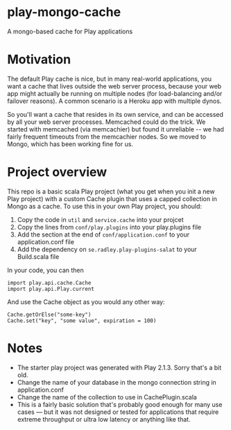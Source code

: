 play-mongo-cache
================

A mongo-based cache for Play applications


# Motivation

The default Play cache is nice, but in many real-world applications, you want a cache that lives outside the web server process, because your web app might actually be running on multiple nodes (for load-balancing and/or failover reasons). A common scenario is a Heroku app with multiple dynos.

So you'll want a cache that resides in its own service, and can be accessed by all your web server processes. Memcached could do the trick. We started with memcached (via memcachier) but found it unreliable -- we had fairly frequent timeouts from the memcachier nodes. So we moved to Mongo, which has been working fine for us.

# Project overview
This repo is a basic scala Play project (what you get when you init a new Play project) with a custom Cache plugin that uses a capped collection in Mongo as a cache. To use this in your own Play project, you should:

1. Copy the code in ```util``` and ```service.cache``` into your projcet
2. Copy the lines from ```conf/play.plugins``` into your play.plugins file
3. Add the section at the end of ```conf/application.conf``` to your application.conf file
4. Add the dependency on ```se.radley.play-plugins-salat``` to your Build.scala file

In your code, you can then

```
import play.api.cache.Cache
import play.api.Play.current
```

And use the Cache object as you would any other way:

```
Cache.getOrElse("some-key")
Cache.set("key", "some value", expiration = 100)
```

# Notes

- The starter play project was generated with Play 2.1.3. Sorry that's a bit old.
- Change the name of your database in the mongo connection string in application.conf
- Change the name of the collection to use in CachePlugin.scala
- This is a fairly basic solution that's probably good enough for many use cases — but it was not designed or tested for applications that require extreme throughput or ultra low latency or anything like that.